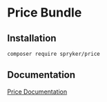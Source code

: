 # Price Bundle

## Installation

```
composer require spryker/price
```

## Documentation

[Price Documentation](http://spryker.github.io/core/bundles/price)
